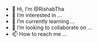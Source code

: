 - 👋 Hi, I’m @RishabTha
- 👀 I’m interested in ...
- 🌱 I’m currently learning ...
- 💞️ I’m looking to collaborate on ...
- 📫 How to reach me ...

<!---
RishabTha/RishabTha is a ✨ special ✨ repository because its `README.md` (this file) appears on your GitHub profile.
You can click the Preview link to take a look at your changes.
--->
